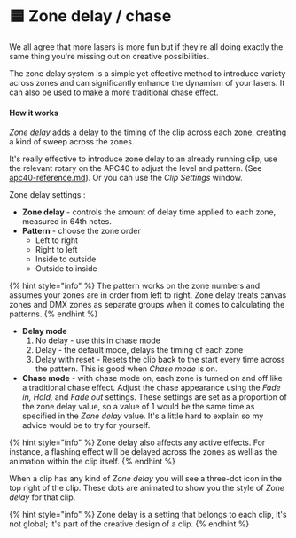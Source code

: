# 🟦 Zone delay / chase

We all agree that more lasers is more fun but if they're all doing exactly the same thing you're missing out on creative possibilities.

The zone delay system is a simple yet effective method to introduce variety across zones and can significantly enhance the dynamism of your lasers. It can also be used to make a more traditional chase effect.&#x20;

#### How it works&#x20;

_Zone delay_ adds a delay to the timing of the clip across each zone, creating a kind of sweep across the zones.

It's really effective to introduce zone delay to an already running clip, use the relevant rotary on the APC40 to adjust the level and pattern. (See [apc40-reference.md](../reference/apc40-reference.md "mention")). Or you can use the _Clip Settings_ window.

Zone delay settings :&#x20;

* **Zone delay** - controls the amount of delay time applied to each zone, measured in 64th notes.&#x20;
* **Pattern** - choose the zone order&#x20;
  * Left to right
  * Right to left&#x20;
  * Inside to outside
  * Outside to inside

{% hint style="info" %}
The pattern works on the zone numbers and assumes your zones are in order from left to right. Zone delay treats canvas zones and DMX zones as separate groups when it comes to calculating the patterns.&#x20;
{% endhint %}

* **Delay mode**
  1. No delay - use this in chase mode
  2. Delay - the default mode, delays the timing of each zone
  3. Delay with reset - Resets the clip back to the start every time across the pattern. This is good when _Chase mode_ is on.&#x20;
* **Chase mode** - with chase mode on, each zone is turned on and off like a traditional chase effect. Adjust the chase appearance using the _Fade in, Hold,_ and _Fade out_ settings. These settings are set as a proportion of the zone delay value, so a value of 1 would be the same time as specified in the _Zone delay_ value. It's a little hard to explain so my advice would be to try for yourself.&#x20;

{% hint style="info" %}
Zone delay also affects any active effects. For instance, a flashing effect will be delayed across the zones as well as the animation within the clip itself.&#x20;
{% endhint %}

When a clip has any kind of _Zone delay_ you will see a three-dot icon in the top right of the clip. These dots are animated to show you the style of _Zone delay_ for that clip.&#x20;

{% hint style="info" %}
Zone delay is a setting that belongs to each clip, it's not global; it's part of the creative design of a clip.&#x20;
{% endhint %}



